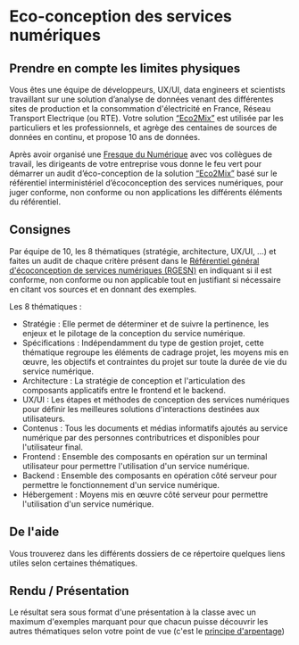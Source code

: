 # Eco-conception des services numériques
## Prendre en compte les limites physiques

Vous êtes une équipe de développeurs, UX/UI, data engineers et scientists travaillant sur une solution d’analyse de données venant des différentes sites de production et la consommation d'électricité en France, Réseau Transport Electrique (ou RTE).
Votre solution [“Eco2Mix”](https://www.rte-france.com/eco2mix/) est utilisée par les particuliers et les professionnels, et agrège des centaines de sources de données en continu, et propose 10 ans de données.

Après avoir organisé une [Fresque du Numérique](https://fresquedunumerique.org/) avec vos collègues de travail, les dirigeants de votre entreprise vous donne le feu vert pour démarrer un audit d’éco-conception de la solution [“Eco2Mix”](https://www.rte-france.com/eco2mix/) basé sur le référentiel interministériel d’écoconception des services numériques, pour juger conforme, non conforme ou non applications les différents éléments du référentiel.

## Consignes
Par équipe de 10, les 8 thématiques (stratégie, architecture, UX/UI, ...) et faites un audit de chaque critère présent dans le [Référentiel général d'écoconception de services numériques (RGESN)](https://ecoresponsable.numerique.gouv.fr/publications/referentiel-general-ecoconception/) en indiquant si il est conforme, non conforme ou non applicable tout en justifiant si nécessaire en citant vos sources et en donnant des exemples.

Les 8 thématiques :
* Stratégie : Elle permet de déterminer et de suivre la pertinence, les enjeux et le pilotage de la conception du service numérique.
* Spécifications : Indépendamment du type de gestion projet, cette thématique regroupe les éléments de cadrage projet, les moyens mis en œuvre, les objectifs et contraintes du projet sur toute la durée de vie du service numérique.
* Architecture : La stratégie de conception et l'articulation des composants applicatifs entre le frontend et le backend.
* UX/UI : Les étapes et méthodes de conception des services numériques pour définir les meilleures solutions d'interactions destinées aux utilisateurs.
* Contenus :  Tous les documents et médias informatifs ajoutés au service numérique par des personnes contributrices et disponibles pour l'utilisateur final.
* Frontend : Ensemble des composants en opération sur un terminal utilisateur pour permettre l'utilisation d'un service numérique.
* Backend :  Ensemble des composants en opération côté serveur pour permettre le fonctionnement d'un service numérique.
* Hébergement : Moyens mis en œuvre côté serveur pour permettre l'utilisation d'un service numérique.

## De l'aide
Vous trouverez dans les différents dossiers de ce répertoire quelques liens utiles selon certaines thématiques.

## Rendu / Présentation
Le résultat sera sous format d'une présentation à la classe avec un maximum d'exemples marquant pour que chacun puisse découvrir les autres thématiques selon votre point de vue (c'est le [principe d'arpentage](https://la-trouvaille.org/arpentage/))